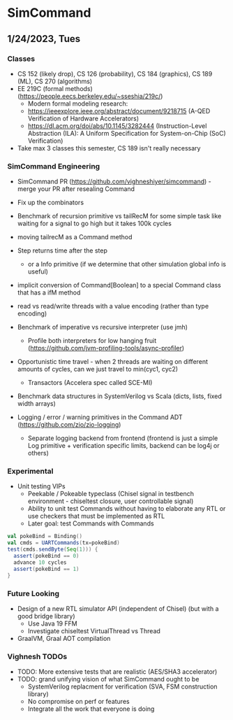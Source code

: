 # SimCommand

## 1/24/2023, Tues

### Classes

- CS 152 (likely drop), CS 126 (probability), CS 184 (graphics), CS 189 (ML), CS 270 (algorithms)
- EE 219C (formal methods) (https://people.eecs.berkeley.edu/~sseshia/219c/)
    - Modern formal modeling research:
    - https://ieeexplore.ieee.org/abstract/document/9218715 (A-QED Verification of Hardware Accelerators)
    - https://dl.acm.org/doi/abs/10.1145/3282444 (Instruction-Level Abstraction (ILA): A Uniform Specification for System-on-Chip (SoC) Verification)
- Take max 3 classes this semester, CS 189 isn't really necessary


### SimCommand Engineering

- SimCommand PR (https://github.com/vighneshiyer/simcommand) - merge your PR after resealing Command

- Fix up the combinators

- Benchmark of recursion primitive vs tailRecM for some simple task like waiting for a signal to go high but it takes 100k cycles

- moving tailrecM as a Command method
- Step returns time after the step
    - or a Info primitive (if we determine that other simulation global info is useful)
- implicit conversion of Command[Boolean] to a special Command class that has a ifM method
- read vs read/write threads with a value encoding (rather than type encoding)
- Benchmark of imperative vs recursive interpreter (use jmh)
    - Profile both interpreters for low hanging fruit (https://github.com/jvm-profiling-tools/async-profiler)
- Opportunistic time travel - when 2 threads are waiting on different amounts of cycles, can we just travel to min(cyc1, cyc2)
    - Transactors (Accelera spec called SCE-MI)

- Benchmark data structures in SystemVerilog vs Scala (dicts, lists, fixed width arrays)

- Logging / error / warning primitives in the Command ADT (https://github.com/zio/zio-logging)
    - Separate logging backend from frontend (frontend is just a simple Log primitive + verification specific limits, backend can be log4j or others)

### Experimental

- Unit testing VIPs
    - Peekable / Pokeable typeclass (Chisel signal in testbench environment - chiseltest closure, user controllable signal)
    - Ability to unit test Commands without having to elaborate any RTL or use checkers that must be implemented as RTL
    - Later goal: test Commands with Commands

```scala
val pokeBind = Binding()
val cmds = UARTCommands(tx=pokeBind)
test(cmds.sendByte(Seq(1))) {
  assert(pokeBind == 0)
  advance 10 cycles
  assert(pokeBind == 1)
}
```

### Future Looking

- Design of a new RTL simulator API (independent of Chisel) (but with a good bridge library)
    - Use Java 19 FFM
    - Investigate chiseltest VirtualThread vs Thread
- GraalVM, Graal AOT compilation

### Vighnesh TODOs

- TODO: More extensive tests that are realistic (AES/SHA3 accelerator)
- TODO: grand unifying vision of what SimCommand ought to be
    - SystemVerilog replacment for verification (SVA, FSM construction library)
    - No compromise on perf or features
    - Integrate all the work that everyone is doing
